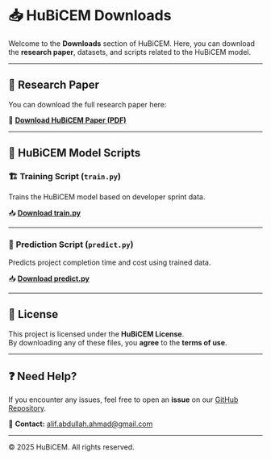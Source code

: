 # 📥 HuBiCEM Downloads  

Welcome to the **Downloads** section of HuBiCEM. Here, you can download the **research paper**, datasets, and scripts related to the HuBiCEM model.

---

## 📄 Research Paper  
You can download the full research paper here:  

🔗 **[Download HuBiCEM Paper (PDF)](HuBiCEM-paper.pdf)**  

---

## 🚀 HuBiCEM Model Scripts  

### 🏗 **Training Script (`train.py`)**  
Trains the HuBiCEM model based on developer sprint data.  

📥 **[Download train.py](https://github.com/HuBiCEM/model)**  

---

### 🔄 **Prediction Script (`predict.py`)**  
Predicts project completion time and cost using trained data.  

📥 **[Download predict.py](https://github.com/HuBiCEM/model)**  

---

## 📜 License  
This project is licensed under the **HuBiCEM License**.  
By downloading any of these files, you **agree** to the **terms of use**.  

---

## ❓ Need Help?  
If you encounter any issues, feel free to open an **issue** on our [GitHub Repository](https://github.com/HuBiCEM/model).  

📧 **Contact:** alif.abdullah.ahmad@gmail.com  

---

© 2025 HuBiCEM. All rights reserved.
